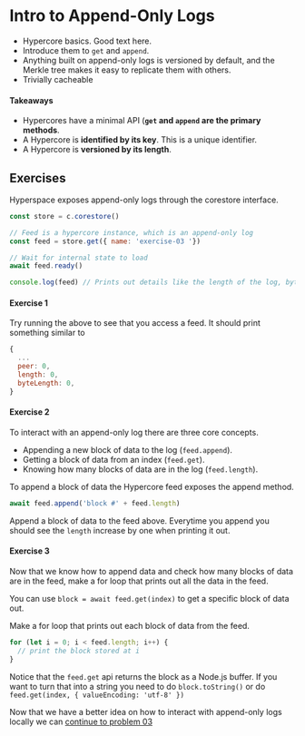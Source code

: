 # Intro to Append-Only Logs
* Hypercore basics. Good text here.
* Introduce them to `get` and `append`.
* Anything built on append-only logs is versioned by default, and the Merkle tree makes it easy to replicate them with others.
* Trivially cacheable

#### Takeaways
* Hypercores have a minimal API (__`get` and `append` are the primary methods__.
* A Hypercore is __identified by its key__. This is a unique identifier.
* A Hypercore is __versioned by its length__.

## Exercises

Hyperspace exposes append-only logs through the corestore interface.

```js
const store = c.corestore()

// Feed is a hypercore instance, which is an append-only log
const feed = store.get({ name: 'exercise-03 '})

// Wait for internal state to load
await feed.ready()

console.log(feed) // Prints out details like the length of the log, byteLength, the public key etc.
```

#### Exercise 1

Try running the above to see that you access a feed.
It should print something similar to

```js
{
  ...
  peer: 0,
  length: 0,
  byteLength: 0,
}
```

#### Exercise 2

To interact with an append-only log there are three core concepts.

* Appending a new block of data to the log (`feed.append`).
* Getting a block of data from an index (`feed.get`).
* Knowing how many blocks of data are in the log (`feed.length`).

To append a block of data the Hypercore feed exposes the append method.

```js
await feed.append('block #' + feed.length)
```

Append a block of data to the feed above.
Everytime you append you should see the `length` increase by one when printing it out.

#### Exercise 3

Now that we know how to append data and check how many blocks of data are in the feed,
make a for loop that prints out all the data in the feed.

You can use `block = await feed.get(index)` to get a specific block of data out.

Make a for loop that prints out each block of data from the feed.

```js
for (let i = 0; i < feed.length; i++) {
  // print the block stored at i
}
```

Notice that the `feed.get` api returns the block as a Node.js buffer.
If you want to turn that into a string you need to do `block.toString()` or do
`feed.get(index, { valueEncoding: 'utf-8' })`

Now that we have a better idea on how to interact with append-only logs locally we can [continue to problem 03](03.md)
